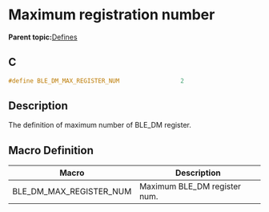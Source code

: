 # Maximum registration number

**Parent topic:**[Defines](GUID-5CB4FCDE-4F05-4A94-8CF6-BA811DC696D3.md)

## C

```c
#define BLE_DM_MAX_REGISTER_NUM                 2
```

## Description

The definition of maximum number of BLE\_DM register.

## Macro Definition

|Macro|Description|
|-----|-----------|
|BLE\_DM\_MAX\_REGISTER\_NUM|Maximum BLE\_DM register num.|

